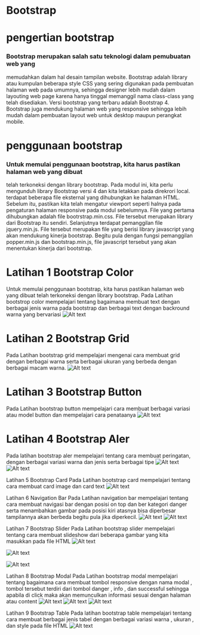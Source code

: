 # Bootstrap
# pengertian bootstrap
### Bootstrap merupakan salah satu teknologi dalam pemubuatan web yang
memudahkan dalam hal desain tampilan website. Bootstrap adalah library atau
kumpulan beberapa style CSS yang sering digunakan pada pembuatan halaman
web pada umumnya, sehingga designer lebih mudah dalam layouting web page
karena hanya tinggal memanggil nama class-class yang telah disediakan. Versi
bootstrap yang terbaru adalah Bootstrap 4. Bootstrap juga mendukung halaman web
yang responsive sehingga lebih mudah dalam pembuatan layout web untuk desktop
maupun perangkat mobile.

# penggunaan bootstrap
### Untuk memulai penggunaan bootstrap, kita harus pastikan halaman web yang dibuat 
telah terkoneksi dengan library bootstrap. Pada modul ini, kita perlu mengunduh library 
Bootstrap versi 4 dan kita letakkan pada direkrori local. terdapat beberapa file eksternal 
yang dihubungkan ke halaman HTML. Sebelum itu, pastikan kita telah mengatur viewport seperti 
halnya pada pengaturan halaman responsive pada modul sebelumnya. File yang pertama dihubungkan 
adalah file bootrstrap.min.css. File tersebut merupakan library dari Bootstrap itu sendiri. 
Selanjutnya terdapat pemanggilan file jquery.min.js. File tersebut merupakan file yang berisi 
library javascript yang akan mendukung kinerja bootstrap. Begitu pula dengan fungsi pemanggilan
popper.min.js dan bootstrap.min.js, file javascript tersebut yang akan menentukan kinerja dari bootstrap.

# Latihan 1 Bootstrap Color
Untuk memulai penggunaan bootstrap, kita harus pastikan halaman web yang dibuat
telah terkoneksi dengan library bootstrap. Pada Latihan bootstrop color mempelajari tentang bagaimana membuat 
text dengan berbagai jenis warna pada bootstrap dan berbagai text dengan backround warna yang bervariasi
![Alt text](https://github.com/arfinadevi28/Bootstrap/blob/master/run/latihan%201.1.PNG)

# Latihan 2 Bootstrap Grid
Pada Latihan bootstrap grid mempelajari mengenai cara membuat grid dengan berbagai warna serta berbagai 
ukuran yang berbeda dengan berbagai macam warna.
![Alt text](https://github.com/arfinadevi28/Bootstrap/blob/master/run/latihan%202.1.PNG)

# Latihan 3 Bootstrap Button
Pada Latihan bootstrap button mempelajari cara membuat berbagai variasi atau model button dan mempelajari cara penataanya
![Alt text](https://github.com/arfinadevi28/Bootstrap/blob/master/run/latihan%203.1.PNG)

# Latihan 4 Bootstrap Aler
Pada latihan bootstrap aler mempelajari tentang cara membuat peringatan, dengan berbagai variasi warna dan jenis serta berbagai tipe
![Alt text](https://github.com/arfinadevi28/Bootstrap/blob/master/run/latihan%204.1.PNG)
![Alt text](https://github.com/arfinadevi28/Bootstrap/blob/master/run/latihan%204.2.PNG)

Latihan 5 Bootstrap Card
Pada Latihan bootstrap card mempelajari tentang cara membuat card image dan card text
![Alt text](https://github.com/arfinadevi28/Bootstrap/blob/master/run/latihan%205.1.PNG)

Latihan 6 Navigation Bar
Pada Latihan navigation bar mempelajari tentang cara membuat navigasi bar dengan posisi on top dan ber kategori danger serta 
menambahkan gambar pada posisi kiri atasnya bisa diperbesar tampilannya akan berbeda begitu pula jika diperkecil.
![Alt text](https://github.com/arfinadevi28/Bootstrap/blob/master/run/latihan%206.1.PNG)
![Alt text](https://github.com/arfinadevi28/Bootstrap/blob/master/latihan%206.2.PNG)

Latihan 7 Bootstrap Slider
Pada Latihan bootstrap slider mempelajari tentang cara membuat slideshow dari beberapa gambar yang kita masukkan pada file HTML
![Alt text](https://github.com/arfinadevi28/Bootstrap/blob/master/run/latihan%207.1.PNG)

![Alt text](https://github.com/arfinadevi28/Bootstrap/blob/master/run/latihan%207.2.PNG)

![Alt text](https://github.com/arfinadevi28/Bootstrap/blob/master/run/latihan%207.3.PNG)

Latihan 8 Bootstrap Modal
Pada Latihan bootstrap modal mempelajari tentang bagaimana cara membuat tombol responsive dengan nama modal , tombol tersebut 
terdiri dari tombol danger , info , dan successful sehingga apabila di click maka akan memunculkan informasi sesuai 
dengan halaman atau content
![Alt text](https://github.com/arfinadevi28/Bootstrap/blob/master/run/latihan%208.1.PNG)
![Alt text](https://github.com/arfinadevi28/Bootstrap/blob/master/run/latihan%208.2.PNG)
![Alt text](https://github.com/arfinadevi28/Bootstrap/blob/master/run/latihan%208.3.PNG)

Latihan 9 Bootstrap Table
Pada latihan bootstrap table mempelajari tentang cara membuat berbagai jenis tabel dengan berbagai variasi
warna , ukuran , dan style pada file HTML
![Alt text](https://github.com/arfinadevi28/Bootstrap/blob/master/run/latihan%209.1.PNG)

